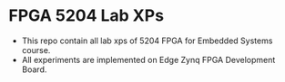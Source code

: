 # FPGA 5204 Lab XPs
 - This repo contain all lab xps of 5204 FPGA for Embedded Systems course.
 - All experiments are implemented on Edge Zynq FPGA Development Board.
